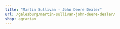 ```yaml
---
title: "Martin Sullivan - John Deere Dealer"
url: /galesburg/martin-sullivan-john-deere-dealer/
shop: agrarian
---
```

